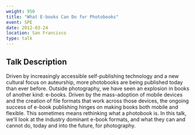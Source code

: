 ```yaml
---
weight: 950
title: "What E-books Can Do for Photobooks"
event: SPE
date: 2012-03-24
location: San Francisco
type: talk
---
```


## Talk Description

Driven by increasingly accessible self-publishing technology and a new cultural focus on auteurship, more photobooks are being published today than ever before. Outside photography, we have seen an explosion in books of another kind: e-books. Driven by the mass-adoption of mobile devices and the creation of file formats that work across those devices, the ongoing success of e-book publishing hinges on making books both mobile and flexible. This sometimes means rethinking what a photobook is. In this talk, we'll look at the industry dominant e-book formats, and what they can and cannot do, today and into the future, for photography.